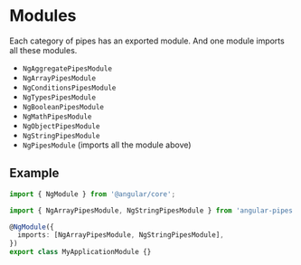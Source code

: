 # Modules

Each category of pipes has an exported module. And one module imports all these modules.

- `NgAggregatePipesModule`
- `NgArrayPipesModule`
- `NgConditionsPipesModule`
- `NgTypesPipesModule`
- `NgBooleanPipesModule`
- `NgMathPipesModule`
- `NgObjectPipesModule`
- `NgStringPipesModule`
- `NgPipesModule` (imports all the module above)

## Example

```typescript
import { NgModule } from '@angular/core';

import { NgArrayPipesModule, NgStringPipesModule } from 'angular-pipes';

@NgModule({
  imports: [NgArrayPipesModule, NgStringPipesModule],
})
export class MyApplicationModule {}
```

